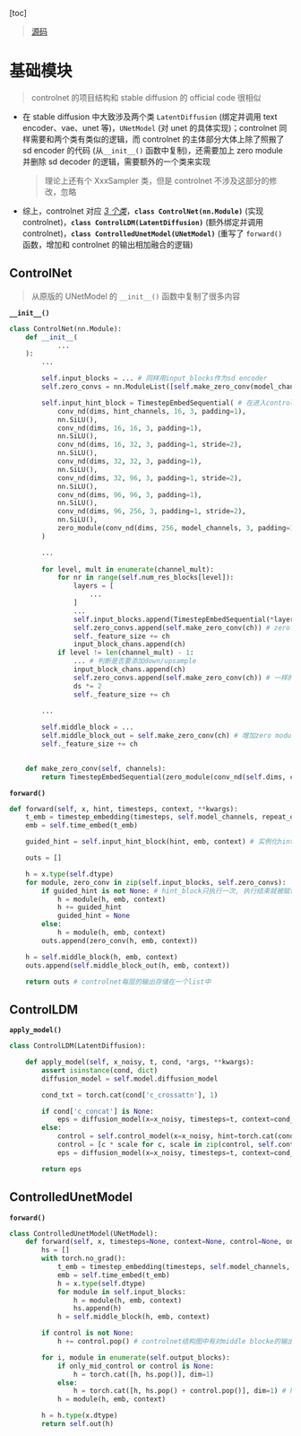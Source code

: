 [toc]

> [源码](https://github.com/lllyasviel/ControlNet)

# 基础模块

> controlnet 的项目结构和 stable diffusion 的 official code 很相似

- 在 stable diffusion 中大致涉及两个类 `LatentDiffusion` (绑定并调用 text encoder、vae、unet 等)，`UNetModel` (对 unet 的具体实现)；controlnet 同样需要和两个类有类似的逻辑，而 controlnet 的主体部分大体上除了照搬了 sd encoder 的代码 (从`__init__()` 函数中复制)，还需要加上 zero module 并删除 sd decoder 的逻辑，需要额外的一个类来实现

  > 理论上还有个 XxxSampler 类，但是 controlnet 不涉及这部分的修改，忽略

- 综上，controlnet 对应 <u>*3 个类*</u>，**`class ControlNet(nn.Module)`** (实现 controlnet)，**`class ControlLDM(LatentDiffusion)`** (额外绑定并调用 controlnet)，**`class ControlledUnetModel(UNetModel)`** (重写了 `forward()` 函数，增加和 controlnet 的输出相加融合的逻辑)



## ControlNet

> 从原版的 UNetModel 的 `__init__()` 函数中复制了很多内容

**`__init__()`**

```python
class ControlNet(nn.Module):
    def __init__(
            ...
    ):
        ...

        self.input_blocks = ... # 同样用input_blocks作为sd encoder
        self.zero_convs = nn.ModuleList([self.make_zero_conv(model_channels)]) # 零卷积

        self.input_hint_block = TimestepEmbedSequential( # 在进入controlnet前有一个hint_block, 进行分辨率和通道对齐
            conv_nd(dims, hint_channels, 16, 3, padding=1),
            nn.SiLU(),
            conv_nd(dims, 16, 16, 3, padding=1),
            nn.SiLU(),
            conv_nd(dims, 16, 32, 3, padding=1, stride=2),
            nn.SiLU(),
            conv_nd(dims, 32, 32, 3, padding=1),
            nn.SiLU(),
            conv_nd(dims, 32, 96, 3, padding=1, stride=2),
            nn.SiLU(),
            conv_nd(dims, 96, 96, 3, padding=1),
            nn.SiLU(),
            conv_nd(dims, 96, 256, 3, padding=1, stride=2),
            nn.SiLU(),
            zero_module(conv_nd(dims, 256, model_channels, 3, padding=1))
        )

        ...
        
        for level, mult in enumerate(channel_mult):
            for nr in range(self.num_res_blocks[level]):
                layers = [
                    ...
                ]
                ...
                self.input_blocks.append(TimestepEmbedSequential(*layers))
                self.zero_convs.append(self.make_zero_conv(ch)) # zero module不能直接被TimestepEmbedSequential管理, 所以额外维护一个list, 和input_blocks对齐; 在foward()函数中可以看到两者是分别被调用的
                self._feature_size += ch
                input_block_chans.append(ch)
            if level != len(channel_mult) - 1:
                ... # 判断是否要添加down/upsample
                input_block_chans.append(ch)
                self.zero_convs.append(self.make_zero_conv(ch)) # 一样的操作, 增加zero module
                ds *= 2
                self._feature_size += ch

        ...
        
        self.middle_block = ...
        self.middle_block_out = self.make_zero_conv(ch) # 增加zero module
        self._feature_size += ch

        
    def make_zero_conv(self, channels):
        return TimestepEmbedSequential(zero_module(conv_nd(self.dims, channels, channels, 1, padding=0)))
```

**`forward()`**

```python
def forward(self, x, hint, timesteps, context, **kwargs):
    t_emb = timestep_embedding(timesteps, self.model_channels, repeat_only=False)
    emb = self.time_embed(t_emb)

    guided_hint = self.input_hint_block(hint, emb, context) # 实例化hint_block

    outs = []

    h = x.type(self.dtype)
    for module, zero_conv in zip(self.input_blocks, self.zero_convs):
        if guided_hint is not None: # hint_block只执行一次, 执行结束就被赋值为None了
            h = module(h, emb, context)
            h += guided_hint
            guided_hint = None
        else:
            h = module(h, emb, context)
        outs.append(zero_conv(h, emb, context))

    h = self.middle_block(h, emb, context)
    outs.append(self.middle_block_out(h, emb, context))

    return outs # controlnet每层的输出存储在一个list中
```



## ControlLDM

**`apply_model()`**

```python
class ControlLDM(LatentDiffusion):

    def apply_model(self, x_noisy, t, cond, *args, **kwargs):
        assert isinstance(cond, dict)
        diffusion_model = self.model.diffusion_model

        cond_txt = torch.cat(cond['c_crossattn'], 1)

        if cond['c_concat'] is None:
            eps = diffusion_model(x=x_noisy, timesteps=t, context=cond_txt, control=None, only_mid_control=self.only_mid_control)
        else:
            control = self.control_model(x=x_noisy, hint=torch.cat(cond['c_concat'], 1), timesteps=t, context=cond_txt) # ControlNet的forward()返回的list
            control = [c * scale for c, scale in zip(control, self.control_scales)]
            eps = diffusion_model(x=x_noisy, timesteps=t, context=cond_txt, control=control, only_mid_control=self.only_mid_control) # 两个分支中的UNetModel的forward()函数都多了一个control参数, 所以这部分也需要重写

        return eps
```



## ControlledUnetModel

**`forward()`**

```python
class ControlledUnetModel(UNetModel):
    def forward(self, x, timesteps=None, context=None, control=None, only_mid_control=False, **kwargs):
        hs = []
        with torch.no_grad():
            t_emb = timestep_embedding(timesteps, self.model_channels, repeat_only=False)
            emb = self.time_embed(t_emb)
            h = x.type(self.dtype)
            for module in self.input_blocks:
                h = module(h, emb, context)
                hs.append(h)
            h = self.middle_block(h, emb, context)

        if control is not None:
            h += control.pop() # controlnet结构图中有对middle blocke的输出额外和controlnet做一次相加融合; 即only_mid_control参数控制的部分

        for i, module in enumerate(self.output_blocks):
            if only_mid_control or control is None:
                h = torch.cat([h, hs.pop()], dim=1)
            else:
                h = torch.cat([h, hs.pop() + control.pop()], dim=1) # hs.pop()+control.pop()是controlnet相加融合的部分, 而外层的concat则是skip connection
            h = module(h, emb, context)

        h = h.type(x.dtype)
        return self.out(h)
```

